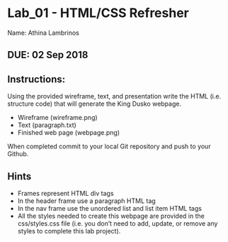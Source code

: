 # Lab_01 - HTML/CSS Refresher
Name: Athina Lambrinos

## DUE: 02 Sep 2018

## Instructions:

Using the provided wireframe, text, and presentation write the HTML (i.e. structure code) that will generate the King Dusko webpage.

* Wireframe (wireframe.png)
* Text (paragraph.txt)
* Finished web page (webpage.png)

When completed commit to your local Git repository and push to your Github.

## Hints

* Frames represent HTML div tags
* In the header frame use a paragraph HTML tag
* In the nav frame use the unordered list and list item HTML tags
* All the styles needed to create this webpage are provided in the css/styles.css file (i.e. you don’t need to add, update, or remove any styles to complete this lab project).

